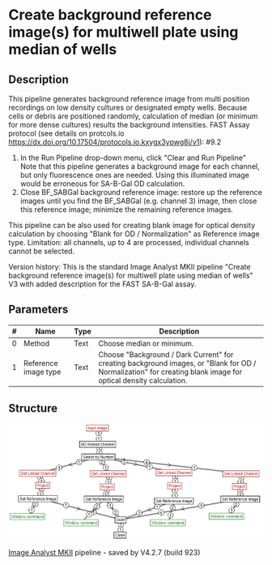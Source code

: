 # Create background reference image(s) for multiwell plate using median of wells
## Description
This pipeline generates background reference image from multi position recordings on low density cultures or designated empty wells. Because cells or debris are positioned randomly, calculation of median (or minimum for more dense cultures) results the background intensities.
FAST Assay protocol (see details on protcols.io https://dx.doi.org/10.17504/protocols.io.kxygx3ypwg8j/v1):
#9.2
1. In the Run Pipeline drop-down menu, click "Clear and Run Pipeline"
Note that this pipeline generates a background image for each channel, but only fluorescence ones are needed. Using this illuminated image would be erroneous for SA-B-Gal OD calculation.
2. Close BF_SABGal background reference image: restore up the reference images until you find the BF_SABGal (e.g. channel 3) image, then close this reference image; minimize the remaining reference images.

This pipeline can be also used for creating blank image for optical density calculation by choosing "Blank for OD / Normalization" as Reference image type.
Limitation: all channels, up to 4 are processed, individual channels cannot be selected.

Version history:
This is the standard Image Analyst MKII pipeline "Create background reference image(s) for multiwell plate using median of wells" V3 with added description for the FAST SA-B-Gal assay.


## Parameters
| # | Name | Type | Description |
|---|------|------|-------------|
| 0 | Method | Text | Choose median or minimum. |
| 1 | Reference image type | Text | Choose  "Background / Dark Current" for creating background images, or "Blank for OD / Normalization" for creating blank image for optical density calculation. |


## Structure
![structure](/img/FAST_-_Create_reference_image_for_multiwell_plate_using_median.jpg)

[Image Analyst MKII](https://www.imageanalyst.net) pipeline - saved by V4.2.7 (build 923)

